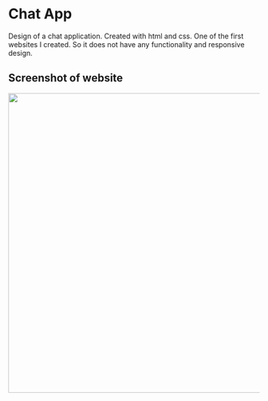 # Chat App
Design of a chat application. Created with html and css. One of the first websites I created. So it does not have any functionality and responsive design.

## Screenshot of website
<img src="https://github.com/kahasan/chat-app/blob/master/screenshot.png" alt="" data-canonical-src="https://github.com/kahasan/chat-app/blob/master/screenshot.png" width="600" />
